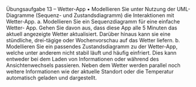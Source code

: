 Übungsaufgabe 13 – Wetter-App
▪ Modellieren Sie unter Nutzung der UML-Diagramme
(Sequenz- und Zustandsdiagramm) die Interaktionen mit
Wetter-App.
a. Modellieren Sie ein Sequenzdiagramm für eine einfache Wetter-
App. Gehen Sie davon aus, dass diese App alle 5 Minuten das
aktuell angezeigte Wetter aktualisiert. Darüber hinaus kann sie
eine stündliche, drei-tägige oder Wochenvorschau auf das
Wetter liefern.
b. Modellieren Sie ein passendes Zustandsdiagramm zu der
Wetter-App, welche unter anderem nicht stabil läuft und häufig
einfriert. Dies kann entweder bei dem Laden von Informationen
oder während des Ansichtenwechsels passieren. Neben dem
Wetter werden parallel noch weitere Informationen wie der
aktuelle Standort oder die Temperatur automatisch geladen und
dargestellt.
